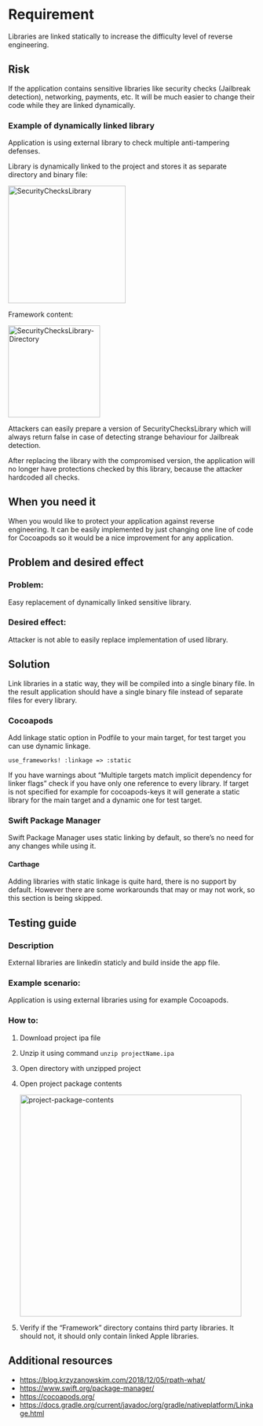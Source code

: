 # Requirement
Libraries are linked statically to increase the difficulty level of reverse engineering.

## Risk
If the application contains sensitive libraries like security checks (Jailbreak detection), networking, payments, etc.
It will be much easier to change their code while they are linked dynamically.

### Example of dynamically linked library
Application is using external library to check multiple anti-tampering defenses.

Library is dynamically linked to the project and stores it as separate directory and binary file:

<img width="239" alt="SecurityChecksLibrary" src="https://user-images.githubusercontent.com/57398986/145821852-4285d6f0-7b2a-442d-aba4-3191411e59c6.png">

Framework content:

<img width="187" alt="SecurityChecksLibrary-Directory" src="https://user-images.githubusercontent.com/57398986/145822028-fc718b19-43f8-4d20-9bad-6f0f9587ad97.png">

Attackers can easily prepare a version of SecurityChecksLibrary which will always return false in case of detecting strange behaviour for Jailbreak detection.

After replacing the library with the compromised version, the application will no longer have protections checked by this library, because the attacker hardcoded all checks.

## When you need it
When you would like to protect your application against reverse engineering. 
It can be easily implemented by just changing one line of code for Cocoapods so it would be a nice improvement for any application.

## Problem and desired effect
### Problem:
Easy replacement of dynamically linked sensitive library.

### Desired effect:
Attacker is not able to easily replace implementation of used library.

## Solution
Link libraries in a static way, they will be compiled into a single binary file. In the result application should have a single binary file instead of separate files for every library.

### Cocoapods

Add linkage static option in Podfile to your main target, for test target you can use dynamic linkage. 

`use_frameworks! :linkage => :static`

If you have warnings about “Multiple targets match implicit dependency for linker flags” check if you have only one reference to every library. If target is not specified for example for cocoapods-keys it will generate a static library for the main target and a dynamic one for test target.

### Swift Package Manager

Swift Package Manager uses static linking by default, so there’s no need for any changes while using it.

#### Carthage

Adding libraries with static linkage is quite hard, there is no support by default. However there are some workarounds that may or may not work, so this section is being skipped.

## Testing guide
### Description
External libraries are linkedin staticly and build inside the app file.

### Example scenario:
Application is using external libraries using for example Cocoapods.

### How to:
1. Download project ipa file
2. Unzip it using command `unzip projectName.ipa`
3. Open directory with unzipped project
4. Open project package contents

   <img width="451" alt="project-package-contents" src="https://user-images.githubusercontent.com/57398986/145824822-9cf61476-0edd-44ea-87a8-1a9fdd6c6972.png">
6. Verify if the “Framework” directory contains third party libraries. It should not, it should only contain linked Apple libraries.

## Additional resources
- https://blog.krzyzanowskim.com/2018/12/05/rpath-what/
- https://www.swift.org/package-manager/
- https://cocoapods.org/
- https://docs.gradle.org/current/javadoc/org/gradle/nativeplatform/Linkage.html
